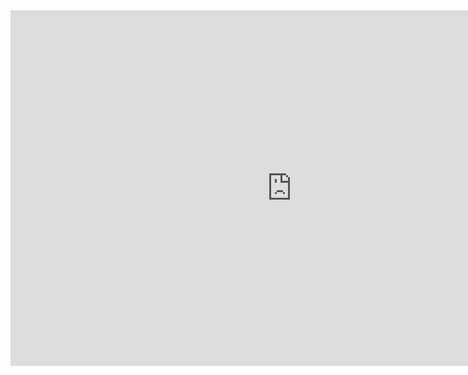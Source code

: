 <iframe src="https://docs.google.com/presentation/d/e/2PACX-1vRiDA8LwLDygddPFS36cyuQxa8uyoCi1XfhBoWNtu0kd1SL-7NEa5eBLoUKsB8cTEi4yCNS_hy2oUFC/embed?start=false&loop=false&delayms=3000" frameborder="0" width="900" height="569" allowfullscreen="true" mozallowfullscreen="true" webkitallowfullscreen="true"></iframe>